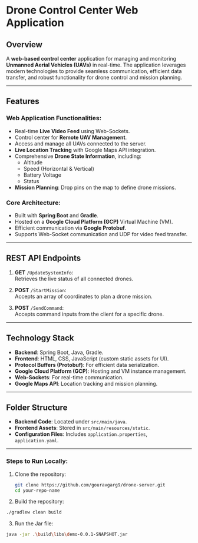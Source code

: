 # Drone Control Center Web Application

## Overview
A **web-based control center** application for managing and monitoring **Unmanned Aerial Vehicles (UAVs)** in real-time. The application leverages modern technologies to provide seamless communication, efficient data transfer, and robust functionality for drone control and mission planning.

---

## Features
### Web Application Functionalities:
- Real-time **Live Video Feed** using Web-Sockets.
- Control center for **Remote UAV Management**.
- Access and manage all UAVs connected to the server.
- **Live Location Tracking** with Google Maps API integration.
- Comprehensive **Drone State Information**, including:
  - Altitude
  - Speed (Horizontal & Vertical)
  - Battery Voltage
  - Status
- **Mission Planning**: Drop pins on the map to define drone missions.

### Core Architecture:
- Built with **Spring Boot** and **Gradle**.
- Hosted on a **Google Cloud Platform (GCP)** Virtual Machine (VM).
- Efficient communication via **Google Protobuf**.
- Supports Web-Socket communication and UDP for video feed transfer.

---

## REST API Endpoints
1. **GET** `/UpdateSystemInfo`:  
   Retrieves the live status of all connected drones.
   
2. **POST** `/StartMission`:  
   Accepts an array of coordinates to plan a drone mission.

3. **POST** `/SendCommand`:  
   Accepts command inputs from the client for a specific drone.

---

## Technology Stack
- **Backend**: Spring Boot, Java, Gradle.
- **Frontend**: HTML, CSS, JavaScript (custom static assets for UI).
- **Protocol Buffers (Protobuf)**: For efficient data serialization.
- **Google Cloud Platform (GCP)**: Hosting and VM instance management.
- **Web-Sockets**: For real-time communication.
- **Google Maps API**: Location tracking and mission planning.

---

## Folder Structure

- **Backend Code**: Located under `src/main/java`.
- **Frontend Assets**: Stored in `src/main/resources/static`.
- **Configuration Files**: Includes `application.properties`, `application.yaml`.

---

### Steps to Run Locally:
1. Clone the repository:
   ```bash
   git clone https://github.com/gouravgarg9/drone-server.git
   cd your-repo-name
   ```

2. Build the repository:
  ```bash
  ./gradlew clean build
```

3. Run the Jar file:
  ```bash
  java -jar .\build\libs\demo-0.0.1-SNAPSHOT.jar
  ```
